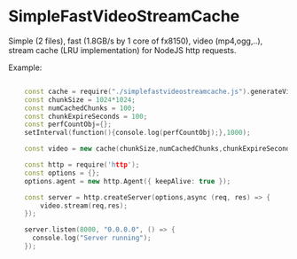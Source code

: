 # SimpleFastVideoStreamCache
Simple (2 files), fast (1.8GB/s by 1 core of fx8150), video (mp4,ogg,..), stream cache (LRU implementation) for NodeJS http requests.

Example:

```cpp

	const cache = require("./simplefastvideostreamcache.js").generateVideoCache; 
	const chunkSize = 1024*1024;
	const numCachedChunks = 100;
	const chunkExpireSeconds = 100;
	const perfCountObj={};
	setInterval(function(){console.log(perfCountObj);},1000);

	const video = new cache(chunkSize,numCachedChunks,chunkExpireSeconds, perfCountObj)

	const http = require('http'); 
	const options = {};
	options.agent = new http.Agent({ keepAlive: true });

	const server = http.createServer(options,async (req, res) => {					
		video.stream(req,res);
	});

	server.listen(8000, "0.0.0.0", () => {
	  console.log("Server running");
	});
  
```
